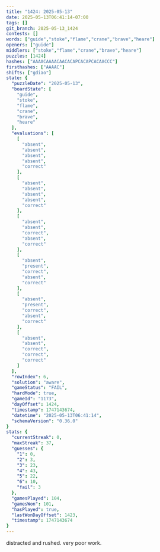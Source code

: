 ```yaml
---
title: "1424: 2025-05-13"
date: 2025-05-13T06:41:14-07:00
tags: []
git_branch: 2025-05-13_1424
contests: []
words: ["guide","stoke","flame","crane","brave","heare"]
openers: ["guide"]
middlers: ["stoke","flame","crane","brave","heare"]
puzzles: [1424]
hashes: ["AAAACAAAACAACACAPCACAPCACAACCC"]
firsthashes: ["AAAAC"]
shifts: ["gdiao"]
state: {
  "puzzleDate": "2025-05-13",
  "boardState": [
    "guide",
    "stoke",
    "flame",
    "crane",
    "brave",
    "heare"
  ],
  "evaluations": [
    [
      "absent",
      "absent",
      "absent",
      "absent",
      "correct"
    ],
    [
      "absent",
      "absent",
      "absent",
      "absent",
      "correct"
    ],
    [
      "absent",
      "absent",
      "correct",
      "absent",
      "correct"
    ],
    [
      "absent",
      "present",
      "correct",
      "absent",
      "correct"
    ],
    [
      "absent",
      "present",
      "correct",
      "absent",
      "correct"
    ],
    [
      "absent",
      "absent",
      "correct",
      "correct",
      "correct"
    ]
  ],
  "rowIndex": 6,
  "solution": "aware",
  "gameStatus": "FAIL",
  "hardMode": true,
  "gameId": "1173",
  "dayOffset": 1424,
  "timestamp": 1747143674,
  "datetime": "2025-05-13T06:41:14",
  "schemaVersion": "0.36.0"
}
stats: {
  "currentStreak": 0,
  "maxStreak": 37,
  "guesses": {
    "1": 0,
    "2": 3,
    "3": 23,
    "4": 43,
    "5": 22,
    "6": 10,
    "fail": 3
  },
  "gamesPlayed": 104,
  "gamesWon": 101,
  "hasPlayed": true,
  "lastWonDayOffset": 1423,
  "timestamp": 1747143674
}
---
```

distracted and rushed. very poor work. 
<!-- more -->
